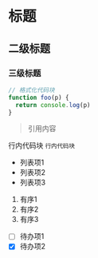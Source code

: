 # 标题

## 二级标题

### 三级标题

```javascript
// 格式化代码块
function foo(p) {
  return console.log(p)
}
```

> 引用内容

行内代码块 `行内代码块`

- 列表项1
- 列表项2
- 列表项3

1. 有序1
2. 有序2
3. 有序3

- [ ] 待办项1
- [x] 待办项2
